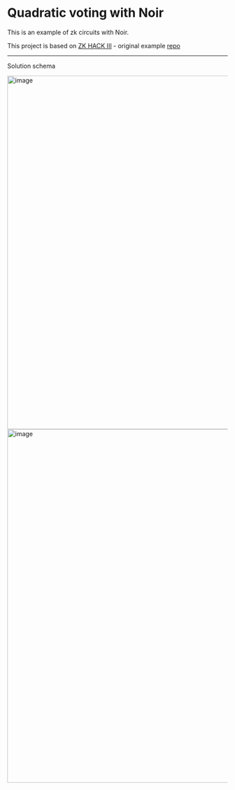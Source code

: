 # Quadratic voting with Noir

This is an example of zk circuits with Noir.

This project is based on [ZK HACK III](https://www.youtube.com/watch?v=5CziMfChveY) - original example [repo](https://github.com/joss-aztec/quadratic_voting_noir)

---

Solution schema

<img width="809" alt="image" src="https://github.com/anaPerezGhiglia/quadratic_votes_noir/assets/13237343/77b98785-e139-432d-8c5b-4e7a1c6ad678">

<img width="809" alt="image" src="https://github.com/anaPerezGhiglia/quadratic_votes_noir/assets/13237343/2394df55-dac5-44e4-af1b-d3ab1d065552">
